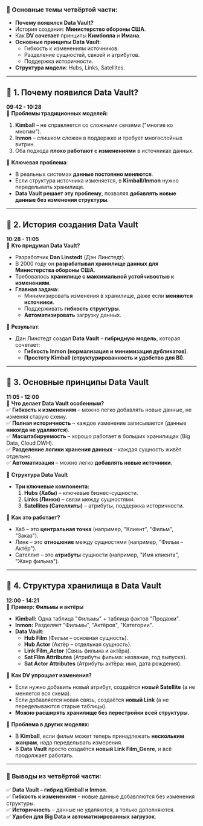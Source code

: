 ### **📌 Основные темы четвёртой части:**

- **Почему появился Data Vault?**
- История создания: **Министерство обороны США**.
- Как **DV сочетает** принципы **Кимболла** и **Имана**.
- **Основные принципы Data Vault**:
    - Гибкость к изменениям источников.
    - Разделение сущностей, связей и атрибутов.
    - Поддержка историчности.
- **Структура модели**: Hubs, Links, Satellites.

---

## **🔹 1. Почему появился Data Vault?**

**09:42 - 10:28**  
📌 **Проблемы традиционных моделей:**

1. **Kimball** – не справляется со сложными связями ("многие ко многим").
2. **Inmon** – слишком сложен в поддержке и требует многослойных витрин.
3. Оба подхода **плохо работают с изменениями** в источниках данных.

📌 **Ключевая проблема**:

- В реальных системах **данные постоянно меняются**.
- Если структура источника изменяется, в **Kimball/Inmon** нужно переделывать хранилище.
- **Data Vault решает эту проблему**, позволяя **добавлять новые данные без изменения структуры**.

---

## **🔹 2. История создания Data Vault**

**10:28 - 11:05**  
📌 **Кто придумал Data Vault?**

- Разработчик **Dan Linstedt** (Дэн Линстедт).
- В 2000 году он **разрабатывал хранилище данных для Министерства обороны США**.
- Требовалось **хранилище с максимальной устойчивостью к изменениям**.
- **Главная задача:**
    - Минимизировать изменения в хранилище, даже если **меняются источники**.
    - Поддерживать **гибкость структуры**.
    - **Автоматизировать** загрузку данных.

📌 **Результат**:

- Дан Линстедт создал **Data Vault** – **гибридную модель**, которая сочетает:
    - **Гибкость Inmon (нормализация и минимизация дубликатов)**.
    - **Простоту Kimball (структурированность и удобство для BI)**.

---

## **🔹 3. Основные принципы Data Vault**

**11:05 - 12:00**  
📌 **Что делает Data Vault особенным?**  
✅ **Гибкость к изменениям** – можно легко добавлять новые данные, не изменяя старую схему.  
✅ **Полная историчность** – каждое изменение записывается (данные **никогда не удаляются**).  
✅ **Масштабируемость** – хорошо работает в больших хранилищах (Big Data, Cloud DWH).  
✅ **Разделение логики хранения данных** – каждая сущность живёт отдельно.  
✅ **Автоматизация** – можно легко **добавлять новые источники**.

📌 **Структура Data Vault**

- **Три ключевые компонента:**
    1. **Hubs (Хабы)** – ключевые бизнес-сущности.
    2. **Links (Линки)** – связи между сущностями.
    3. **Satellites (Сателлиты)** – атрибуты, поддержка историчности.

📌 **Как это работает?**

- Хаб – это **центральная точка** (например, "Клиент", "Фильм", "Заказ").
- Линк – это **отношение** между сущностями (например, "Фильм – Актёр").
- Сателлит – это **атрибуты** сущности (например, "Имя клиента", "Жанр фильма").

---

## **🔹 4. Структура хранилища в Data Vault**

**12:00 - 14:21**  
📌 **Пример: Фильмы и актёры**

- **Kimball:** Одна таблица "Фильмы" + таблица фактов "Продажи".
- **Inmon:** Разделяет "Фильмы", "Актёров", "Категории".
- **Data Vault:**
    - **Hub Film** (Фильм – основная сущность).
    - **Hub Actor** (Актёр – отдельная сущность).
    - **Link Film_Actor** (Связь фильма и актёра).
    - **Sat Film Attributes** (Атрибуты фильма: название, год выпуска).
    - **Sat Actor Attributes** (Атрибуты актёра: имя, дата рождения).

📌 **Как DV упрощает изменения?**

- Если нужно добавить новый атрибут, создаётся **новый Satellite** (а не меняется вся схема).
- Если добавляется новая связь, создаётся **новый Link** (а не переделываются старые таблицы).
- **Можно расширять хранилище без перестройки всей структуры**.

📌 **Проблема в других моделях:**

- В **Kimball**, если фильм может теперь принадлежать **нескольким жанрам**, надо переделывать измерения.
- В **Data Vault** просто создаётся **новый Link Film_Genre**, и всё продолжает работать.

---

### **📌 Выводы из четвёртой части:**

✅ **Data Vault – гибрид Kimball и Inmon**.  
✅ **Гибкость к изменениям** – новые данные добавляются без изменения структуры.  
✅ **Историчность** – данные не удаляются, а только дополняются.  
✅ **Удобен для Big Data и автоматизированных загрузок**.